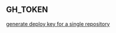 GH_TOKEN
----
[generate deploy key for a single repository](https://developer.github.com/guides/managing-deploy-keys/)

